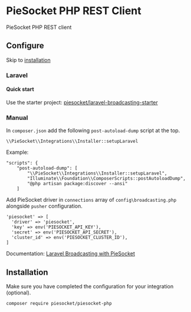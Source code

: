 # PieSocket PHP REST Client
PieSocket PHP REST client

## Configure

Skip to [installation](#installation) 

### Laravel
#### Quick start
Use the starter project: [piesocket/laravel-broadcasting-starter](https://github.com/piesocket/laravel-broadcasting-starter)

### Manual
In `composer.json` add the following `post-autoload-dump` script at the top.
 
```
\\PieSocket\\Integrations\\Installer::setupLaravel
```
Example:
```
"scripts": {
    "post-autoload-dump": [
        "\\PieSocket\\Integrations\\Installer::setupLaravel",
        "Illuminate\\Foundation\\ComposerScripts::postAutoloadDump",
        "@php artisan package:discover --ansi"
    ]
```

Add PieSocket driver in `connections` array of `config\broadcasting.php` alongside `pusher` configuration.
```
'piesocket' => [
  'driver' => 'piesocket',
  'key' => env('PIESOCKET_API_KEY'),
  'secret' => env('PIESOCKET_API_SECRET'),
  'cluster_id' => env('PIESOCKET_CLUSTER_ID'),
]
```

Documentation: [Laravel Broadcasting with PieSocket](https://www.piesocket.com/blog/laravel-echo-broadcasting/)

## Installation

Make sure you have completed the configuration for your integration (optional).

```
composer require piesocket/piesocket-php
```
